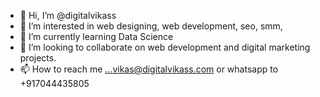 - 👋 Hi, I’m @digitalvikass
- 👀 I’m interested in web designing, web development, seo, smm, 
- 🌱 I’m currently learning Data Science
- 💞️ I’m looking to collaborate on web development and digital marketing projects.
- 📫 How to reach me ...vikas@digitalvikass.com or whatsapp to +917044435805

<!---
digitalvikass/digitalvikass is a ✨ special ✨ repository because its `README.md` (this file) appears on your GitHub profile.
You can click the Preview link to take a look at your changes.
--->
